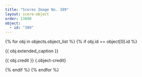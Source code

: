 ```yaml
---
title: "Scores Image No. 389"
layout: score-object
order: 13890
object:
  - id: "389"
---
```


{% for obj in objects.object_list %}
{% if obj.id == object[0].id %}

{{ obj.extended_caption }}

{{ obj.credit }} {.object-credit}

{% endif %}
{% endfor %}
